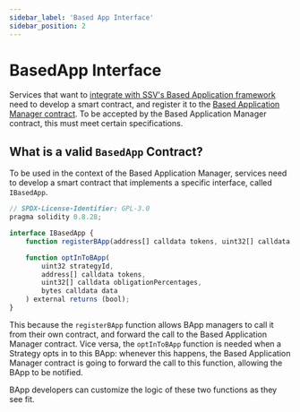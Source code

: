 ```yaml
---
sidebar_label: 'Based App Interface'
sidebar_position: 2
---
```


# BasedApp Interface

Services that want to [integrate with SSV's Based Application framework](/based-applications/developers/) need to develop a smart contract, and register it to the [Based Application Manager contract](../smart-contracts/BasedAppManager.md). To be accepted by the Based Application Manager contract, this must meet certain specifications.

## What is a valid `BasedApp` Contract?

 To be used in the context of the Based Application Manager, services need to develop a smart contract that implements a specific interface, called `IBasedApp`.

```javascript
// SPDX-License-Identifier: GPL-3.0
pragma solidity 0.8.28;

interface IBasedApp {
    function registerBApp(address[] calldata tokens, uint32[] calldata sharedRiskLevels, string calldata metadataURI) external;

    function optInToBApp(
        uint32 strategyId,
        address[] calldata tokens,
        uint32[] calldata obligationPercentages,
        bytes calldata data
    ) external returns (bool);
}
```

This because the `registerBApp` function allows BApp managers to call it from their own contract, and forward the call to the Based Application Manager contract.
Vice versa, the `optInToBApp` function is needed when a Strategy opts in to this BApp: whenever this happens, the Based Application Manager contract is going to forward the call to this function, allowing the BApp to be notified.

BApp developers can customize the logic of these two functions as they see fit.
